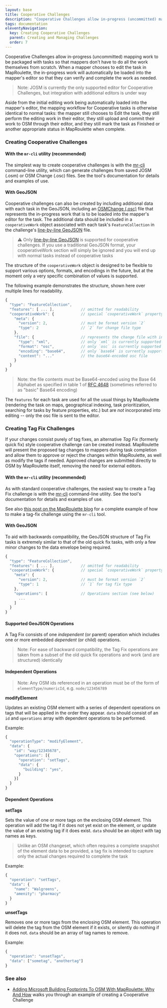 ```yaml
---
layout: base
title: Cooperative Challenges
description: "Cooperative Challenges allow in-progress (uncommitted) mapping work to be packaged with tasks so that mappers don't have to do all the work themselves from scratch. When a mapper chooses to edit the task in MapRoulette, the in-progress work will automatically be loaded into the mapper's editor so that they can verify and complete the work as needed."
tags: documentation
eleventyNavigation:
  key: Creating Cooperative Challenges
  parent: Creating and Managing Challenges
  order: 7
---
```


Cooperative Challenges allow in-progress (uncommitted) mapping work to be packaged with tasks so that mappers don't have to do all the work themselves from scratch. When a mapper chooses to edit the task in MapRoulette, the in-progress work will automatically be loaded into the mapper's editor so that they can verify and complete the work as needed.

> Note: JOSM is currently the only supported editor for Cooperative Challenges, but integration with additional editors is under way

Aside from the initial editing work being automatically loaded into the mapper's editor, the mapping workflow for Cooperative tasks is otherwise identical to normal tasks: the mapper still chooses to Edit the task, they still perform the editing work in their editor, they still upload and commit their work to OSM through their editor, and they still mark the task as Finished or another appropriate status in MapRoulette when complete.

### Creating Cooperative Challenges

#### With the `mr-cli` utility (recommended)

The simplest way to create cooperative challenges is with the [mr-cli](https://www.npmjs.com/package/@maproulette/mr-cli) command-line utility, which can generate challenges from saved JOSM (.osm) or OSM Change (.osc) files. See the tool's documentation for details and examples of use.

#### With GeoJSON

Cooperative challenges can also be created by including additional data with each task in the GeoJSON, including an [OSMChange (.osc)](https://wiki.openstreetmap.org/wiki/OsmChange) file that represents the in-progress work that is to be loaded into the mapper's editor for the task. The additional data should be included in a `cooperativeWork` object associated with each task's `FeatureCollection` in the challenge's [line-by-line GeoJSON](/documentation/line-by-line-geojson/) file.

> :warning: Only [line-by-line GeoJSON](/documentation/line-by-line-geojson/) is supported for cooperative challenges. If you use a traditional GeoJSON format, your cooperativeWork section will simply be ignored and you will end up with normal tasks instead of cooperative tasks

The structure of the `cooperativeWork` object is designed to be flexible to support various options, formats, and encodings in the future, but at the moment only a very specific combination of values is supported.

The following example demonstrates the structure, shown here over multiple lines for readability.

```javascript
{
  "type": "FeatureCollection",
  "features": [ ... ],            // omitted for readability
  "cooperativeWork": {            // special `cooperativeWork` property
    "meta": {
      "version": 2,               // must be format version `2`
      "type": 2                   // `2` for change file type
    },
    "file": {                     // represents the change file with in-progress work
      "type": "xml",              // only `xml` is currently supported
      "format": "osc",            // only `osc` is currently supported
      "encoding": "base64",       // only `base64` is currently supported
      "content": "..."            // the base64-encoded osc file
    }
  }
}
```

> Note: the file contents must be Base64-encoded using the Base 64 Alphabet as specified in table 1 of [RFC 4648](https://www.ietf.org/rfc/rfc4648.txt) (sometimes referred to as "basic" Base64 encoding)

The `features` for each task are used for all the usual things by MapRoulette (rendering the task on maps, geographical indexing, task prioritization, searching for tasks by feature properties, etc.) but are _not_ incorporated into editing -- only the osc file is sent to the editor.

### Creating Tag Fix Challenges

If your changes consist purely of tag fixes, an alternative _Tag Fix_ (formerly quick fix) style cooperative challenge can be created instead. MapRoulette will present the proposed tag changes to mappers during task completion and allow them to approve or reject the changes within MapRoulette, as well as modify the tags if needed. Approved changes are submitted directly to OSM by MapRoulette itself, removing the need for external
editors.

#### With the `mr-cli` utility (recommended)

As with standard cooperative challenges, the easiest way to create a Tag Fix challenge is with the [mr-cli](https://www.npmjs.com/package/@maproulette/mr-cli) command-line utility. See the tool's documentation for details and examples of use.

See also [this post on the MapRoulette blog](https://blog.maproulette.org/2022/11/07/tutorial-tagging-parkingsurface-efficiently-with-a-maproulette-tag-fix-challenge/) for a complete example of how to make a tag-fix challenge using the `mr-cli` tool.

#### With GeoJSON

To aid with backwards compatibility, the GeoJSON structure of Tag Fix tasks is extremely similar to that of the old quick fix tasks, with only a few minor changes to the data envelope being required.

```javascript
{
  "type": "FeatureCollection",
  "features": [ ... ],            // omitted for readability
  "cooperativeWork": {            // special `cooperativeWork` property
    "meta": {
      "version": 2,               // must be format version `2`
      "type": 1                   // `1` for tag fix type
    },
    "operations": [               // Operations section (see below)
      ...
    ]
  }
}
```

#### Supported GeoJSON Operations

A Tag Fix consists of one _independent_ (or parent) operation which includes one or more embedded _dependent_ (or child) operations.

> Note: For ease of backward compatibility, the Tag Fix operations are taken from a subset of the old quick fix operations and work (and are structured) identically

#### Independent Operations

> Note: Any OSM ids referenced in an operation must be of the form of `elementType/numericId`, e.g. `node/123456789`

**modifyElement**

Updates an existing OSM element with a series of dependent operations on tags that will be applied in the order they appear. `data` should consist of an `id` and `operations` array with dependent operations to be performed.

Example:

```javascript
{
  "operationType": "modifyElement",
  "data": {
    "id": "way/12345678",
    "operations": [{
      "operation": "setTags",
      "data": {
        "building": "yes",
      }
    }]
  }
}
```

#### Dependent Operations

**setTags**

Sets the value of one or more tags on the enclosing OSM element. This operation will add the tag if it does not yet exist on the element, or update the value of an existing tag if it does exist. `data` should be an object with tag names as keys.

> Unlike an OSM changeset, which often requires a complete snapshot of the element data to be provided, a tag fix is intended to capture only the actual changes required to complete the task

Example:

```javascript
{
  "operation": "setTags",
  "data": {
    "name": "Walgreens",
    "amenity": "pharmacy"
  }
}
```

**unsetTags**

Removes one or more tags from the enclosing OSM element. This operation will
delete the tag from the OSM element if it exists, or silently do nothing if it
does not. `data` should be an array of tag names to remove.

Example:

```javascript
{
  "operation": "unsetTags",
  "data": ["sometag", "anothertag"]
}
```

### See also

* [Adding Microsoft Building Footprints To OSM With MapRoulette: Why And How](https://ma.rtijn.org/2022/05/23/adding-microsoft-building-footprints-to-osm-with-maproulette-why-and-how.html) walks you through an example of creating a Cooperative Challenge